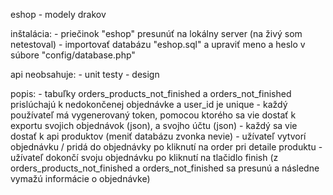 eshop - modely drakov

inštalácia:
	- priečinok "eshop" presunúť na lokálny server (na živý som netestoval)
	- importovať databázu "eshop.sql" a upraviť meno a heslo v súbore "config/database.php"

api neobsahuje:
	- unit testy
	- design

popis: 
	- tabuľky orders_products_not_finished a orders_not_finished prislúchajú k nedokončenej objednávke a user_id je unique
	- každý používateľ má vygenerovaný token, pomocou ktorého sa vie dostať k exportu svojich objednávok (json), a svojho účtu (json)
	- každý sa vie dostať k api produktov (meniť databázu zvonka nevie)
	- užívateľ vytvorí objednávku / pridá do objednávky po kliknutí na order pri detaile produktu
	- užívateľ dokončí svoju objednávku po kliknutí na tlačidlo finish (z orders_products_not_finished a orders_not_finished sa presunú a následne vymažú informácie o objednávke)
